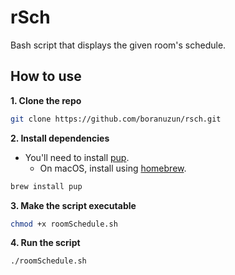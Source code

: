 # rSch

Bash script that displays the given room's schedule.

## How to use

**1. Clone the repo**

```bash
git clone https://github.com/boranuzun/rsch.git
```

**2. Install dependencies**

- You'll need to install [pup](https://github.com/ericchiang/pup#install).
  - On macOS, install using [homebrew](https://brew.sh/).

```bash
brew install pup
```

**3. Make the script executable**

```bash
chmod +x roomSchedule.sh
```

**4. Run the script**

```bash
./roomSchedule.sh
```
